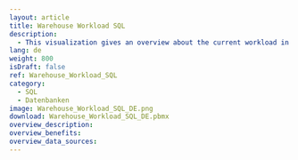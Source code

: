 ```yaml
---
layout: article
title: Warehouse Workload SQL
description: 
  - This visualization gives an overview about the current workload in a warehouse. It works with a SQL data source. To get it running you need to have the Microsoft SQL Server Native Client installed: https://www.microsoft.com/en-us/download/details.aspx?id=50402
lang: de
weight: 800
isDraft: false
ref: Warehouse_Workload_SQL
category:
  - SQL
  - Datenbanken
image: Warehouse_Workload_SQL_DE.png
download: Warehouse_Workload_SQL_DE.pbmx
overview_description:
overview_benefits:
overview_data_sources:
---
```

